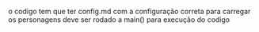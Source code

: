 o codigo tem que ter config.md com a configuração correta para carregar os personagens 
deve ser rodado a main() para execução do codigo  
